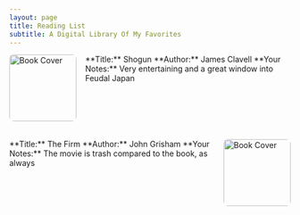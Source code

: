 ```yaml
---
layout: page
title: Reading List
subtitle: A Digital Library Of My Favorites
---
```


<!-- Image on left, text on right -->
<div style="display: flex; align-items: flex-start; margin-bottom: 2rem; gap: 1rem;">

  <img src="https://www.google.com/url?sa=i&url=https%3A%2F%2Fcollider.com%2Fshogun-series-release-date%2F&psig=AOvVaw2Qs3xJHozyVq1dJxOil52C&ust=1744761991561000&source=images&cd=vfe&opi=89978449&ved=0CBQQjRxqFwoTCOjwhonf2IwDFQAAAAAdAAAAABAE" alt="Book Cover" style="width: 120px; border-radius: 8px;">

  <div>
    **Title:** Shogun  
    **Author:** James Clavell  
    **Your Notes:**  
    Very entertaining and a great window into Feudal Japan
  </div>

</div>


<!-- Image on right, text on left -->
<div style="display: flex; align-items: flex-start; flex-direction: row-reverse; margin-bottom: 2rem; gap: 1rem;">

  <img src="https://www.google.com/url?sa=i&url=https%3A%2F%2Fen.wikipedia.org%2Fwiki%2FThe_Firm_%2528novel%2529&psig=AOvVaw1zJ2UkZoc6h7CP7_7J1NrI&ust=1744762116515000&source=images&cd=vfe&opi=89978449&ved=0CBQQjRxqFwoTCICA-MLf2IwDFQAAAAAdAAAAABAE" alt="Book Cover" style="width: 120px; border-radius: 8px;">

  <div>
    **Title:** The Firm  
    **Author:** John Grisham 
    **Your Notes:**  
    The movie is trash compared to the book, as always
  </div>

</div>
